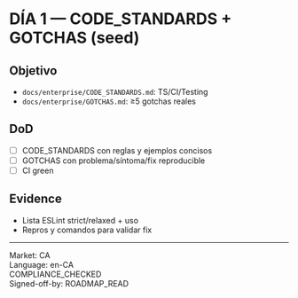 # DÍA 1 — CODE_STANDARDS + GOTCHAS (seed)

## Objetivo
- `docs/enterprise/CODE_STANDARDS.md`: TS/CI/Testing
- `docs/enterprise/GOTCHAS.md`: ≥5 gotchas reales

## DoD
- [ ] CODE_STANDARDS con reglas y ejemplos concisos
- [ ] GOTCHAS con problema/síntoma/fix reproducible
- [ ] CI green

## Evidence
- Lista ESLint strict/relaxed + uso
- Repros y comandos para validar fix

---
Market: CA  
Language: en-CA  
COMPLIANCE_CHECKED  
Signed-off-by: ROADMAP_READ
